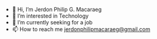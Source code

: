 - 👋 Hi, I’m Jerdon Philip G. Macaraeg
- 👀 I’m interested in Technology
- 🌱 I’m currently seeking for a job
- 📫 How to reach me jerdonphilipmacaraeg@gmail.com
